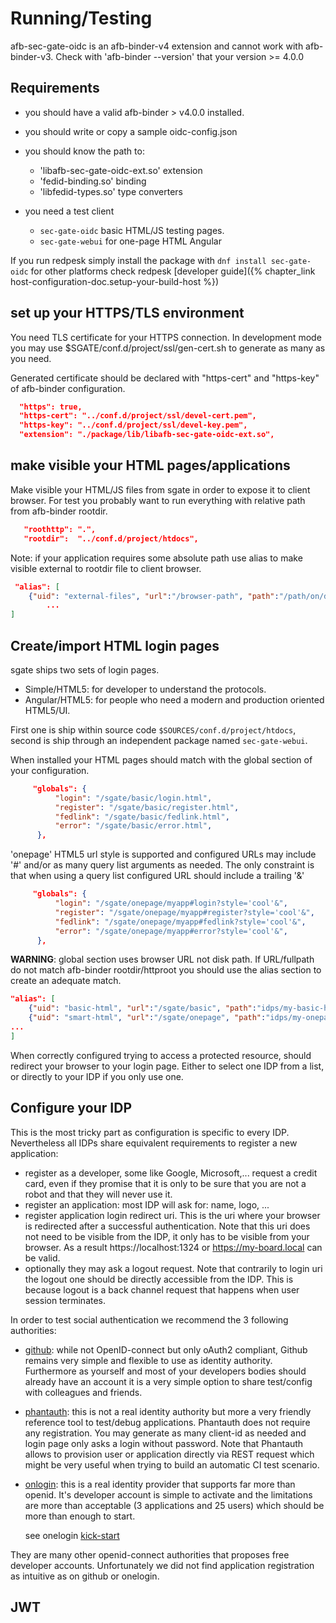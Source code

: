 # Running/Testing

afb-sec-gate-oidc is an afb-binder-v4 extension and cannot work with afb-binder-v3. Check with 'afb-binder --version' that your version >= 4.0.0

## Requirements

* you should have a valid afb-binder > v4.0.0 installed.
* you should write or copy a sample oidc-config.json
* you should know the path to:

  * 'libafb-sec-gate-oidc-ext.so' extension
  * 'fedid-binding.so' binding
  * 'libfedid-types.so' type converters

* you need a test client
  * `sec-gate-oidc` basic HTML/JS testing pages.
  * `sec-gate-webui` for one-page HTML Angular

If you run redpesk simply install the package with `dnf install sec-gate-oidc` for other platforms check redpesk [developer guide]({% chapter_link host-configuration-doc.setup-your-build-host %})

## set up your HTTPS/TLS environment

You need TLS certificate for your HTTPS connection. In development mode you may use $SGATE/conf.d/project/ssl/gen-cert.sh to generate as many as you need.

Generated certificate should be declared with "https-cert" and "https-key" of afb-binder configuration.

```json
  "https": true,
  "https-cert": "../conf.d/project/ssl/devel-cert.pem",
  "https-key": "../conf.d/project/ssl/devel-key.pem",
  "extension": "./package/lib/libafb-sec-gate-oidc-ext.so",
```

## make visible your HTML pages/applications

Make visible your HTML/JS files from sgate in order to expose it to client browser. For test you probably want to run everything with relative path from afb-binder rootdir.

```json
   "roothttp": ".",
   "rootdir":  "../conf.d/project/htdocs",
```

Note: if your application requires some absolute path use alias to make visible external to rootdir file to client browser.

```json
 "alias": [
    {"uid": "external-files", "url":"/browser-path", "path":"/path/on/disk" },
        ...
]
```

## Create/import HTML login pages

sgate ships two sets of login pages.

* Simple/HTML5: for developer to understand the protocols.
* Angular/HTML5: for people who need a modern and production oriented HTML5/UI.

First one is ship within source code ```$SOURCES/conf.d/project/htdocs```, second is ship through an independent package named ```sec-gate-webui```.

When installed your HTML pages should match with the global section of your configuration.
```json
     "globals": {
          "login": "/sgate/basic/login.html",
          "register": "/sgate/basic/register.html",
          "fedlink": "/sgate/basic/fedlink.html",
          "error": "/sgate/basic/error.html",
      },
```
'onepage' HTML5 url style is supported and configured URLs may include '#' and/or as many query list arguments as needed. The only constraint is that when using a query list configured URL should include a trailing '&'

```json
     "globals": {
          "login": "/sgate/onepage/myapp#login?style='cool'&",
          "register": "/sgate/onepage/myapp#register?style='cool'&",
          "fedlink": "/sgate/onepage/myapp#fedlink?style='cool'&",
          "error": "/sgate/onepage/myapp#error?style='cool'&",
      },
```

**WARNING**: global section uses browser URL not disk path. If URL/fullpath do not match afb-binder rootdir/httproot you should use the alias section to create an adequate match.

```json
"alias": [
    {"uid": "basic-html", "url":"/sgate/basic", "path":"idps/my-basic-html-pages" },
    {"uid": "smart-html", "url":"/sgate/onepage", "path":"idps/my-onepage-app" },
...
]
```

When correctly configured trying to access a protected resource, should redirect your browser to your login page. Either to select one IDP from a list, or directly to your IDP if you only use one.

## Configure your IDP

This is the most tricky part as configuration is specific to every IDP. Nevertheless all IDPs share equivalent requirements to register a new application:

* register as a developer, some like Google, Microsoft,... request a credit card, even if they promise that it is only to be sure that you are not a robot and that they will never use it.
* register an application: most IDP will ask for: name, logo, ...
* register application login redirect uri. This is the uri where your browser is redirected after a successful authentication. Note that this uri does not need to be visible from the IDP, it only has to be visible from your browser. As a result https://localhost:1324 or https://my-board.local can be valid.
* optionally they may ask a logout request. Note that contrarily to login uri the logout one should be directly accessible from the IDP. This is because logout is a back channel request that happens when user session terminates.

In order to test social authentication we recommend the 3 following authorities:

* [github](https://github.com/settings/applications/new): while not OpenID-connect but only oAuth2 compliant, Github remains very simple and flexible to use as identity authority. Furthermore as yourself and most of your developers bodies should already have an account it is a very simple option to share test/config with colleagues and friends.

* [phantauth](https://www.phantauth.net/): this is not a real identity authority but more a very friendly reference tool to test/debug applications. Phantauth does not require any registration. You may generate as many client-id as needed and login page only asks a login without password. Note that Phantauth allows to provision user or application directly via REST request which might be very useful when trying to build an automatic CI test scenario.

* [onlogin](https://www.onelogin.com/developer-signup): this is a real identity provider that supports far more than openid. It's developer account is simple to activate and the limitations are more than acceptable (3 applications and 25 users) which should be more than enough to start.

    see onelogin [kick-start](../idps/docs/onelogin-kickstart.html)

They are many other openid-connect authorities that proposes free developer accounts. Unfortunately we did not find application registration as intuitive as on github or onelogin.


## JWT

